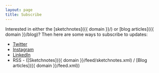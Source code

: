 ```yaml
---
layout: page
title: Subscribe
---
```


Interested in either the [sketchnotes]({{ domain }}/) or [blog articles]({{ domain }}/blog)? Then here are some ways to subscribe to updates:

* [Twitter](https://twitter.com/SketchingDev)
* [Instagram](https://www.instagram.com/sketchingdev/)
* [LinkedIn](https://www.linkedin.com/in/lucas-woodward-the-dev/)
* RSS - ([Sketchnotes]({{ domain }}/feed/sketchnotes.xml) / [Blog articles]({{ domain }}/feed.xml))
